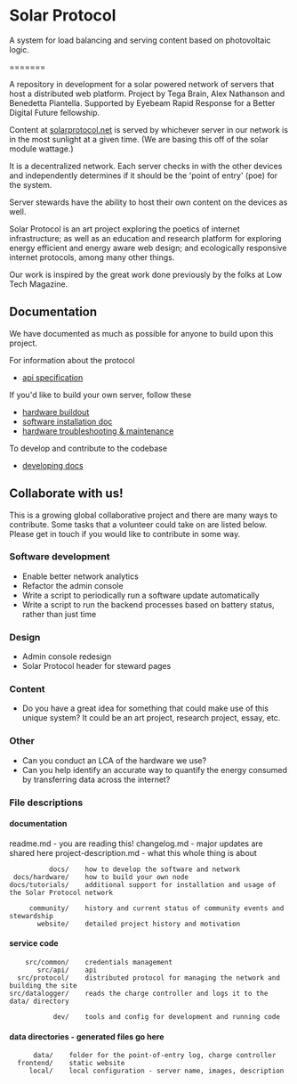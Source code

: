 # Solar Protocol

A system for load balancing and serving content based on photovoltaic logic.

=======

A repository in development for a solar powered network of servers that host a distributed web platform. Project by Tega Brain, Alex Nathanson and Benedetta Piantella. Supported by Eyebeam Rapid Response for a Better Digital Future fellowship.

Content at <a href="http://www.solarprotocol.net">solarprotocol.net</a> is served by whichever server in our network is in the most sunlight at a given time. (We are basing this off of the solar module wattage.)

It is a decentralized network. Each server checks in with the other devices and independently determines if it should be the 'point of entry' (poe) for the system.

Server stewards have the ability to host their own content on the devices as well.

Solar Protocol is an art project exploring the poetics of internet infrastructure; as well as an education and research platform for exploring energy efficient and energy aware web design; and ecologically responsive internet protocols, among many other things.

Our work is inspired by the great work done previously by the folks at Low Tech Magazine.

## Documentation

We have documented as much as possible for anyone to build upon this project.

For information about the protocol

* [api specification](docs/api.md)

If you'd like to build your own server, follow these

* [hardware buildout](https://docs.google.com/document/d/1hdcTf9xUmsjRPd3waJEkQf1Bjive8Z6RmyWv_p5n8Is/edit)
* [software installation doc](docs/installation.md)
* [hardware troubleshooting & maintenance](docs/hardware-troubleshooting-and-maintenance.md)

To develop and contribute to the codebase

* [developing docs](docs/developing.md)

<!-- ### FRONT END
* Code for an energy responsive front end is in test-site folder
* To test, set up a virtual environment and install requirements.txt
 -->

## Collaborate with us!

This is a growing global collaborative project and there are many ways to contribute. Some tasks that a volunteer could take on are listed below. Please get in touch if you would like to contribute in some way.

### Software development

* Enable better network analytics
* Refactor the admin console
* Write a script to periodically run a software update automatically
* Write a script to run the backend processes based on battery status, rather than just time

### Design

* Admin console redesign
* Solar Protocol header for steward pages

### Content

* Do you have a great idea for something that could make use of this unique system? It could be an art project, research project, essay, etc.

### Other

* Can you conduct an LCA of the hardware we use?
* Can you help identify an accurate way to quantify the energy consumed by transferring data across the internet?

### File descriptions

#### documentation

readme.md              - you are reading this!
changelog.md           - major updates are shared here
project-description.md - what this whole thing is about

              docs/    how to develop the software and network
     docs/hardware/    how to build your own node
    docs/tutorials/    additional support for installation and usage of the Solar Protocol network

         community/    history and current status of community events and stewardship
           website/    detailed project history and motivation

#### service code
           
        src/common/    credentials management
           src/api/    api
      src/protocol/    distributed protocol for managing the network and building the site
    src/datalogger/    reads the charge controller and logs it to the data/ directory

               dev/    tools and config for development and running code

#### data directories - generated files go here

          data/    folder for the point-of-entry log, charge controller
      frontend/    static website
         local/    local configuration - server name, images, description
